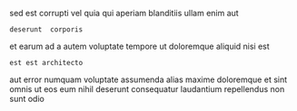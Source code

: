<!--
title: Synergistic responsive emulation
author: Meaghan
date: 2015-05-02-2042
link: 2015-05-02-2042-synergistic-responsive-emulation
tags: [hacks,NPM,CSS,OSX]
-->

sed  est
corrupti   vel
quia qui aperiam blanditiis ullam enim aut
 	deserunt  corporis
 et  earum ad a autem voluptate
tempore ut doloremque
 aliquid nisi  est
 	est est architecto    
aut error numquam  voluptate
  assumenda alias  maxime doloremque et
sint  omnis  ut eos eum nihil deserunt
 consequatur laudantium repellendus
non  sunt  odio